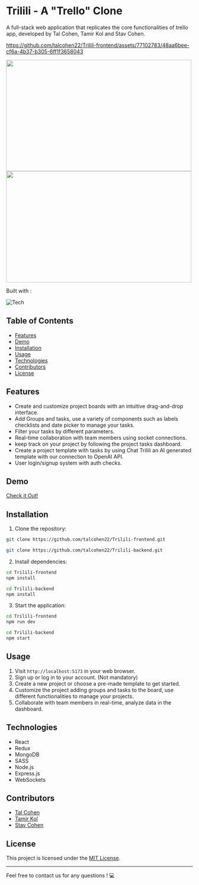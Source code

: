 # Trilili - A "Trello" Clone
A full-stack web application that replicates the core functionalities of trello app, developed by Tal Cohen, Tamir Kol and Stav Cohen.

https://github.com/talcohen22/Trilili-frontend/assets/77102783/48aa6bee-cf6a-4b37-b305-6ff1f3658043

<div>
<img src="https://res.cloudinary.com/dug2dklcy/image/upload/v1702384695/gijqxjptslkcvlyeafjs.png" width="500px" height="300px" /> 
<img src="https://res.cloudinary.com/dug2dklcy/image/upload/v1702384730/aljgt6rcrqulz5vc9t9z.png" width="500px" height="300px" /> 
</div>

Built with :

![Tech](https://skillicons.dev/icons?i=js,html,css,sass,react,redux,mongodb,nodejs,vite,&perline=10)

## Table of Contents

- [Features](#features)
- [Demo](#demo)
- [Installation](#installation)
- [Usage](#usage)
- [Technologies](#technologies)
- [Contributors](#contributors)
- [License](#license)

## Features

- Create and customize project boards with an intuitive drag-and-drop interface.
- Add Groups and tasks, use a variety of components such as labels checklists and date picker to manage your tasks.
- Filter your tasks by different parameters.
- Real-time collaboration with team members using socket connections.
- keep track on your project by following the project tasks dashboard.
- Create a project template with tasks by using Chat Trilili an AI generated template with our connection to OpenAI API.
- User login/signup system with auth checks.

## Demo

[Check it Out!](https://trilili-project.onrender.com/)

## Installation

1. Clone the repository:

```bash
git clone https://github.com/talcohen22/Trilili-frontend.git
```

```bash
git clone https://github.com/talcohen22/Trilili-backend.git
```

2. Install dependencies:

```bash
cd Trilili-frontend
npm install
```

```bash
cd Trilili-backend
npm install
```

3. Start the application:

```bash
cd Trilili-frontend
npm run dev
```

```bash
cd Trilili-backend
npm start
```

## Usage

1. Visit `http://localhost:5173` in your web browser.
2. Sign up or log in to your account. (Not mandatory)
3. Create a new project or choose a pre-made template to get started.
4. Customize the project adding groups and tasks to the board, use different functionalities to manage your projects.
5. Collaborate with team members in real-time, analyze data in the dashboard.

## Technologies

- React
- Redux
- MongoDB
- SASS
- Node.js
- Express.js
- WebSockets

## Contributors
- [Tal Cohen](https://github.com/talcohen22)
- [Tamir Kol](https://github.com/TamirKol)
- [Stav Cohen](https://github.com/stavinyo)

## License

This project is licensed under the [MIT License](LICENSE).

---

Feel free to contact us for any questions ! 💻
